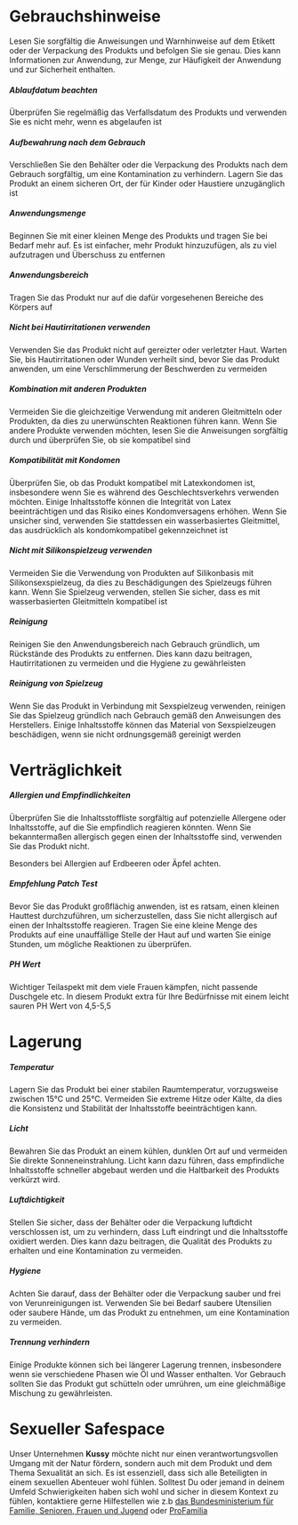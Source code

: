 
# Gebrauchshinweise 

Lesen Sie sorgfältig die Anweisungen und Warnhinweise auf dem Etikett oder der Verpackung des Produkts und befolgen Sie sie genau. Dies kann Informationen zur Anwendung, zur Menge, zur Häufigkeit der Anwendung und zur Sicherheit enthalten.

#####  Ablaufdatum beachten

 
Überprüfen Sie regelmäßig das Verfallsdatum des Produkts und verwenden Sie es nicht mehr, wenn es abgelaufen ist

#####  Aufbewahrung nach dem Gebrauch

 
Verschließen Sie den Behälter oder die Verpackung des Produkts nach dem Gebrauch sorgfältig, um eine Kontamination zu verhindern. Lagern Sie das Produkt an einem sicheren Ort, der für Kinder oder Haustiere unzugänglich ist

#####  Anwendungsmenge


Beginnen Sie mit einer kleinen Menge des Produkts und tragen Sie bei Bedarf mehr auf. Es ist einfacher, mehr Produkt hinzuzufügen, als zu viel aufzutragen und Überschuss zu entfernen

#####  Anwendungsbereich


Tragen Sie das Produkt nur auf die dafür vorgesehenen Bereiche des Körpers auf

#####  Nicht bei Hautirritationen verwenden


Verwenden Sie das Produkt nicht auf gereizter oder verletzter Haut. Warten Sie, bis Hautirritationen oder Wunden verheilt sind, bevor Sie das Produkt anwenden, um eine Verschlimmerung der Beschwerden zu vermeiden 

#####  Kombination mit anderen Produkten


Vermeiden Sie die gleichzeitige Verwendung mit anderen Gleitmitteln oder Produkten, da dies zu unerwünschten Reaktionen führen kann. Wenn Sie andere Produkte verwenden möchten, lesen Sie die Anweisungen sorgfältig durch und überprüfen Sie, ob sie kompatibel sind

#####  Kompatibilität mit Kondomen

 
Überprüfen Sie, ob das Produkt kompatibel mit Latexkondomen ist, insbesondere wenn Sie es während des Geschlechtsverkehrs verwenden möchten. Einige Inhaltsstoffe können die Integrität von Latex beeinträchtigen und das Risiko eines Kondomversagens erhöhen. Wenn Sie unsicher sind, verwenden Sie stattdessen ein wasserbasiertes Gleitmittel, das ausdrücklich als kondomkompatibel gekennzeichnet ist

#####  Nicht mit Silikonspielzeug verwenden

 
Vermeiden Sie die Verwendung von Produkten auf Silikonbasis mit Silikonsexspielzeug, da dies zu Beschädigungen des Spielzeugs führen kann. Wenn Sie Spielzeug verwenden, stellen Sie sicher, dass es mit wasserbasierten Gleitmitteln kompatibel ist

#####  Reinigung

 
Reinigen Sie den Anwendungsbereich nach Gebrauch gründlich, um Rückstände des Produkts zu entfernen. Dies kann dazu beitragen, Hautirritationen zu vermeiden und die Hygiene zu gewährleisten

#####  Reinigung von Spielzeug

 
Wenn Sie das Produkt in Verbindung mit Sexspielzeug verwenden, reinigen Sie das Spielzeug gründlich nach Gebrauch gemäß den Anweisungen des Herstellers. Einige Inhaltsstoffe können das Material von Sexspielzeugen beschädigen, wenn sie nicht ordnungsgemäß gereinigt werden


# Verträglichkeit 

#####  Allergien und Empfindlichkeiten


Überprüfen Sie die Inhaltsstoffliste sorgfältig auf potenzielle Allergene oder Inhaltsstoffe, auf die Sie empfindlich reagieren könnten. Wenn Sie bekanntermaßen allergisch gegen einen der Inhaltsstoffe sind, verwenden Sie das Produkt nicht.

Besonders bei Allergien auf Erdbeeren oder Äpfel achten. 


#####  Empfehlung Patch Test


Bevor Sie das Produkt großflächig anwenden, ist es ratsam, einen kleinen Hauttest durchzuführen, um sicherzustellen, dass Sie nicht allergisch auf einen der Inhaltsstoffe reagieren. Tragen Sie eine kleine Menge des Produkts auf eine unauffällige Stelle der Haut auf und warten Sie einige Stunden, um mögliche Reaktionen zu überprüfen.

#####  PH Wert

 
Wichtiger Teilaspekt mit dem viele Frauen kämpfen, nicht passende Duschgele etc. In diesem Produkt extra für Ihre Bedürfnisse mit einem leicht sauren PH Wert von 4,5-5,5

# Lagerung 

#####  Temperatur

 
Lagern Sie das Produkt bei einer stabilen Raumtemperatur, vorzugsweise zwischen 15°C und 25°C. Vermeiden Sie extreme Hitze oder Kälte, da dies die Konsistenz und Stabilität der Inhaltsstoffe beeinträchtigen kann.

#####  Licht


Bewahren Sie das Produkt an einem kühlen, dunklen Ort auf und vermeiden Sie direkte Sonneneinstrahlung. Licht kann dazu führen, dass empfindliche Inhaltsstoffe schneller abgebaut werden und die Haltbarkeit des Produkts verkürzt wird.

#####  Luftdichtigkeit


Stellen Sie sicher, dass der Behälter oder die Verpackung luftdicht verschlossen ist, um zu verhindern, dass Luft eindringt und die Inhaltsstoffe oxidiert werden. Dies kann dazu beitragen, die Qualität des Produkts zu erhalten und eine Kontamination zu vermeiden.

#####  Hygiene

 
Achten Sie darauf, dass der Behälter oder die Verpackung sauber und frei von Verunreinigungen ist. Verwenden Sie bei Bedarf saubere Utensilien oder saubere Hände, um das Produkt zu entnehmen, um eine Kontamination zu vermeiden.

#####  Trennung verhindern


Einige Produkte können sich bei längerer Lagerung trennen, insbesondere wenn sie verschiedene Phasen wie Öl und Wasser enthalten. Vor Gebrauch sollten Sie das Produkt gut schütteln oder umrühren, um eine gleichmäßige Mischung zu gewährleisten.


# Sexueller Safespace  

Unser Unternehmen **Kussy** möchte nicht nur einen verantwortungsvollen Umgang mit der Natur fördern, sondern auch mit dem Produkt und dem Thema Sexualität an sich. Es ist essenziell, dass sich alle Beteiligten in einem sexuellen Abenteuer wohl fühlen. Solltest Du oder jemand in deinem Umfeld Schwierigkeiten haben sich wohl und sicher in diesem Kontext zu fühlen, kontaktiere gerne Hilfestellen wie z.b [das Bundesministerium für  Familie, Senioren, Frauen und Jugend](https://www.bmfsfj.de/bmfsfj/themen/kinder-und-jugend/kinder-und-jugendschutz/schutz-vor-sexualisierter-gewalt#:~:text=Hilfe-Telefon%20Sexueller%20Missbrauch,00%20Uhr%20-%20kostenfrei%20und%20anonym)
oder [ProFamilia](https://www.profamilia.de/fuer-jugendliche/rechte-und-sexualitaet/sexuelle-gewalt)
